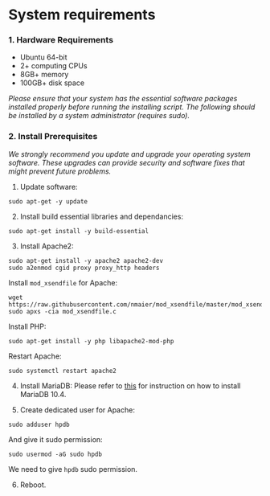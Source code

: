 # System requirements

### 1. Hardware Requirements
- Ubuntu 64-bit
- 2+ computing CPUs
- 8GB+ memory
- 100GB+ disk space

*Please ensure that your system has the essential software packages installed properly before running the installing script. The following should be installed by a system administrator (requires sudo).*

### 2. Install Prerequisites

*We strongly recommend you update and upgrade your operating system software. These upgrades can provide security and software fixes that might prevent future problems.*

1. Update software:
```
sudo apt-get -y update
```

2. Install build essential libraries and dependancies:
```
sudo apt-get install -y build-essential
```

3. Install Apache2:
```
sudo apt-get install -y apache2 apache2-dev
sudo a2enmod cgid proxy proxy_http headers
```

Install `mod_xsendfile` for Apache:
```
wget https://raw.githubusercontent.com/nmaier/mod_xsendfile/master/mod_xsendfile.c
sudo apxs -cia mod_xsendfile.c
```

Install PHP:
```
sudo apt-get install -y php libapache2-mod-php
```

Restart Apache:
```
sudo systemctl restart apache2
```

4. Install MariaDB:
Please refer to [this](https://downloads.mariadb.org/mariadb/repositories/ "Setting up MariaDB repositories") for instruction on how to install MariaDB 10.4.

5. Create dedicated user for Apache:
```
sudo adduser hpdb
```

And give it sudo permission:
```
sudo usermod -aG sudo hpdb
```

We need to give `hpdb` sudo permission.

6. Reboot.